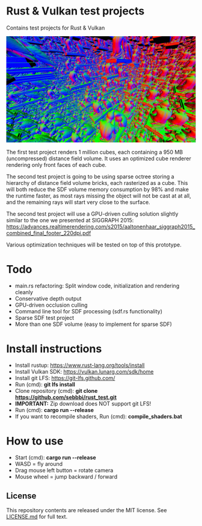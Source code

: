 # Rust & Vulkan test projects
Contains test projects for Rust & Vulkan

![Screenshot](screenshot.jpg)

The first test project renders 1 million cubes, each containing a 950 MB (uncompressed) distance field volume. It uses an optimized cube renderer rendering only front faces of each cube. 

The second test project is going to be using sparse octree storing a hierarchy of distance field volume bricks, each rasterized as a cube. This will both reduce the SDF volume memory consumption by 98% and make the runtime faster, as most rays missing the object will not be cast at at all, and the remaining rays will start very close to the surface.

The second test project will use a GPU-driven culling solution slightly similar to the one we presented at SIGGRAPH 2015:
https://advances.realtimerendering.com/s2015/aaltonenhaar_siggraph2015_combined_final_footer_220dpi.pdf

Various optimization techniques will be tested on top of this prototype.

# Todo
* main.rs refactoring: Split window code, initialization and rendering cleanly
* Conservative depth output
* GPU-driven occlusion culling
* Command line tool for SDF processing (sdf.rs functionality)
* Sparse SDF test project
* More than one SDF volume (easy to implement for sparse SDF)

# Install instructions
* Install rustup: https://www.rust-lang.org/tools/install
* Install Vulkan SDK: https://vulkan.lunarg.com/sdk/home
* Install git LFS: https://git-lfs.github.com/
* Run (cmd): **git lfs install**
* Clone repository (cmd): **git clone https://github.com/sebbbi/rust_test.git**
* **IMPORTANT:** Zip download does NOT support git LFS!
* Run (cmd): **cargo run --release**
* If you want to recompile shaders, Run (cmd): **compile_shaders.bat**

# How to use
* Start (cmd): **cargo run --release**
* WASD = fly around
* Drag mouse left button = rotate camera
* Mouse wheel = jump backward / forward

## License
This repository contents are released under the MIT license. See [LICENSE.md](LICENSE.md) for full text.
